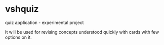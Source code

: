 # vshquiz
quiz application - experimental project

It will be used for revising concepts understood quickly with cards with few options on it.
